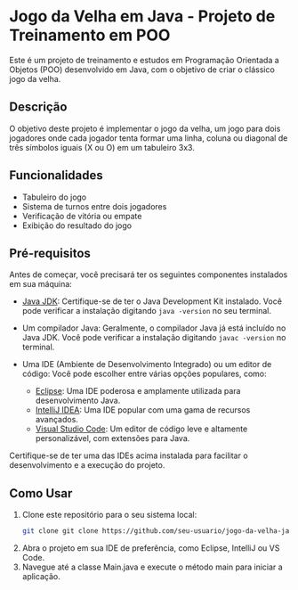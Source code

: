 # Jogo da Velha em Java - Projeto de Treinamento em POO

Este é um projeto de treinamento e estudos em Programação Orientada a Objetos (POO) desenvolvido em Java, com o objetivo de criar o clássico jogo da velha.

## Descrição

O objetivo deste projeto é implementar o jogo da velha, um jogo para dois jogadores onde cada jogador tenta formar uma linha, coluna ou diagonal de três símbolos iguais (X ou O) em um tabuleiro 3x3.

## Funcionalidades

- Tabuleiro do jogo
- Sistema de turnos entre dois jogadores
- Verificação de vitória ou empate
- Exibição do resultado do jogo

## Pré-requisitos

Antes de começar, você precisará ter os seguintes componentes instalados em sua máquina:

- [Java JDK](https://www.oracle.com/java/technologies/javase-downloads.html): Certifique-se de ter o Java Development Kit instalado. Você pode verificar a instalação digitando `java -version` no seu terminal.
- Um compilador Java: Geralmente, o compilador Java já está incluído no Java JDK. Você pode verificar a instalação digitando `javac -version` no terminal.
- Uma IDE (Ambiente de Desenvolvimento Integrado) ou um editor de código: Você pode escolher entre várias opções populares, como:

  - [Eclipse](https://www.eclipse.org/downloads/): Uma IDE poderosa e amplamente utilizada para desenvolvimento Java.
  - [IntelliJ IDEA](https://www.jetbrains.com/idea/download/): Uma IDE popular com uma gama de recursos avançados.
  - [Visual Studio Code](https://code.visualstudio.com/download): Um editor de código leve e altamente personalizável, com extensões para Java.

Certifique-se de ter uma das IDEs acima instalada para facilitar o desenvolvimento e a execução do projeto.


## Como Usar

1. Clone este repositório para o seu sistema local:
   ```sh
   git clone git clone https://github.com/seu-usuario/jogo-da-velha-java.git

2. Abra o projeto em sua IDE de preferência, como Eclipse, IntelliJ ou VS Code.
3. Navegue até a classe Main.java e execute o método main para iniciar a aplicação.
   
